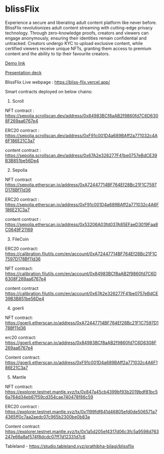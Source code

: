 # blissFlix

Experience a secure and liberating adult content platform like never before. BlissFlix revolutionizes adult content streaming with cutting-edge privacy technology. Through zero-knowledge proofs, creators and viewers can engage anonymously, ensuring their identities remain confidential and untracked. Creators undergo KYC to upload exclusive content, while certified viewers receive unique NFTs, granting them access to premium content and the ability to tip their favourite creators.

[Demo link](https://drive.google.com/drive/folders/1YH-YOktdu-GMJfd_Tg3ZIsi_QDJNbddJ?usp=sharing)

[Presentation deck](https://drive.google.com/drive/folders/1ogToN4MhW2o3WPvEgWBaV8tH25AoIzPH?usp=sharing)

BlissFlix Live webpage : https://bliss-flix.vercel.app/

Smart contracts deployed on below chains:

1) Scroll

NFT contract : https://sepolia.scrollscan.dev/address/0x84983BCf8aAB2f9860fd7C6D6308F269aa6767e4

ERC20 contract : https://sepolia.scrollscan.dev/address/0xF91c001D4a689BAff2a771032c4A6F186E21C3a7

content contract : https://sepolia.scrollscan.dev/address/0x67A2e326277F41be0757eBdCE39B3B851be56De4

2) Sepolia

NFT contract https://sepolia.etherscan.io/address/0xA72447714BF764Ef28Bc21F1C7597D178Bf11d36

ERC20 contract : https://sepolia.etherscan.io/address/0xF91c001D4a689BAff2a771032c4A6F186E21C3a7

content contract : https://sepolia.etherscan.io/address/0x53206A03fd037A85EFaeD3019Faa8C0649F21169

3) FileCoin

ERC20 contract: https://calibration.filutils.com/en/account/0xA72447714BF764Ef28Bc21F1C7597D178Bf11d36

NFT contract: https://calibration.filutils.com/en/account/0x84983BCf8aAB2f9860fd7C6D6308F269aa6767e4

content contract https://calibration.filutils.com/en/account/0x67A2e326277F41be0757eBdCE39B3B851be56De4

4) goerli 

NFT contract: https://goerli.etherscan.io/address/0xA72447714BF764Ef28Bc21F1C7597D178Bf11d36

erc20 contract: https://goerli.etherscan.io/address/0x84983BCf8aAB2f9860fd7C6D6308F269aa6767e4

Content contract: https://goerli.etherscan.io/address/0xF91c001D4a689BAff2a771032c4A6F186E21C3a7

5) Mantle 

NFT contract: https://explorer.testnet.mantle.xyz/tx/0x847a45cb4399bf93b2019bdf81bc56a764d34eb67f59cd354cae740478f86c59

ERC20 contract : https://explorer.testnet.mantle.xyz/tx/0x1199fdf641d46805efd0de506571a74365ff0c7aa2aedc07c965b2300be0b83a

Content contract: https://explorer.testnet.mantle.xyz/tx/0x1a5d205ef4317d06c3fc5a9598d763247e66a8af574f8dcdc07ff7d12331d7c6

Tableland - https://studio.tableland.xyz/prathibha-bilagi/blissflix



